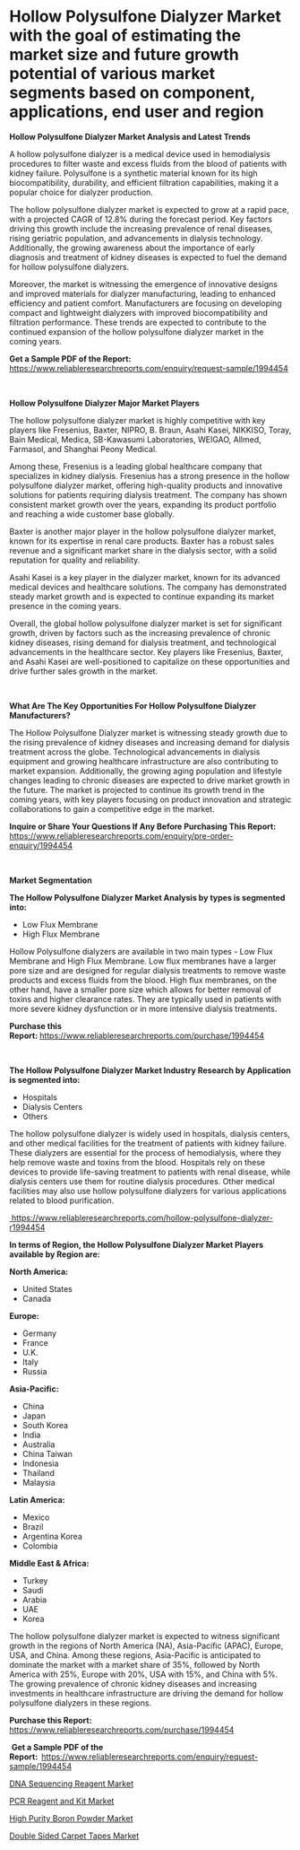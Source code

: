 <p><h1>Hollow Polysulfone Dialyzer Market with the goal of estimating the market size and future growth potential of various market segments based on component, applications, end user and region</h1></p><p><strong>Hollow Polysulfone Dialyzer Market Analysis and Latest Trends</strong></p>
<p><p>A hollow polysulfone dialyzer is a medical device used in hemodialysis procedures to filter waste and excess fluids from the blood of patients with kidney failure. Polysulfone is a synthetic material known for its high biocompatibility, durability, and efficient filtration capabilities, making it a popular choice for dialyzer production.</p><p>The hollow polysulfone dialyzer market is expected to grow at a rapid pace, with a projected CAGR of 12.8% during the forecast period. Key factors driving this growth include the increasing prevalence of renal diseases, rising geriatric population, and advancements in dialysis technology. Additionally, the growing awareness about the importance of early diagnosis and treatment of kidney diseases is expected to fuel the demand for hollow polysulfone dialyzers.</p><p>Moreover, the market is witnessing the emergence of innovative designs and improved materials for dialyzer manufacturing, leading to enhanced efficiency and patient comfort. Manufacturers are focusing on developing compact and lightweight dialyzers with improved biocompatibility and filtration performance. These trends are expected to contribute to the continued expansion of the hollow polysulfone dialyzer market in the coming years.</p></p>
<p><strong>Get a Sample PDF of the Report:&nbsp;</strong> <a href="https://www.reliableresearchreports.com/enquiry/request-sample/1994454">https://www.reliableresearchreports.com/enquiry/request-sample/1994454</a></p>
<p>&nbsp;</p>
<p><strong>Hollow Polysulfone Dialyzer Major Market Players</strong></p>
<p><p>The hollow polysulfone dialyzer market is highly competitive with key players like Fresenius, Baxter, NIPRO, B. Braun, Asahi Kasei, NIKKISO, Toray, Bain Medical, Medica, SB-Kawasumi Laboratories, WEIGAO, Allmed, Farmasol, and Shanghai Peony Medical.</p><p>Among these, Fresenius is a leading global healthcare company that specializes in kidney dialysis. Fresenius has a strong presence in the hollow polysulfone dialyzer market, offering high-quality products and innovative solutions for patients requiring dialysis treatment. The company has shown consistent market growth over the years, expanding its product portfolio and reaching a wide customer base globally.</p><p>Baxter is another major player in the hollow polysulfone dialyzer market, known for its expertise in renal care products. Baxter has a robust sales revenue and a significant market share in the dialysis sector, with a solid reputation for quality and reliability.</p><p>Asahi Kasei is a key player in the dialyzer market, known for its advanced medical devices and healthcare solutions. The company has demonstrated steady market growth and is expected to continue expanding its market presence in the coming years.</p><p>Overall, the global hollow polysulfone dialyzer market is set for significant growth, driven by factors such as the increasing prevalence of chronic kidney diseases, rising demand for dialysis treatment, and technological advancements in the healthcare sector. Key players like Fresenius, Baxter, and Asahi Kasei are well-positioned to capitalize on these opportunities and drive further sales growth in the market.</p></p>
<p>&nbsp;</p>
<p><strong>What Are The Key Opportunities For Hollow Polysulfone Dialyzer Manufacturers?</strong></p>
<p><p>The Hollow Polysulfone Dialyzer market is witnessing steady growth due to the rising prevalence of kidney diseases and increasing demand for dialysis treatment across the globe. Technological advancements in dialysis equipment and growing healthcare infrastructure are also contributing to market expansion. Additionally, the growing aging population and lifestyle changes leading to chronic diseases are expected to drive market growth in the future. The market is projected to continue its growth trend in the coming years, with key players focusing on product innovation and strategic collaborations to gain a competitive edge in the market.</p></p>
<p><strong>Inquire or Share Your Questions If Any Before Purchasing This Report:</strong> <a href="https://www.reliableresearchreports.com/enquiry/pre-order-enquiry/1994454">https://www.reliableresearchreports.com/enquiry/pre-order-enquiry/1994454</a></p>
<p>&nbsp;</p>
<p><strong>Market Segmentation</strong></p>
<p><strong>The Hollow Polysulfone Dialyzer Market Analysis by types is segmented into:</strong></p>
<p><ul><li>Low Flux Membrane</li><li>High Flux Membrane</li></ul></p>
<p><p>Hollow Polysulfone dialyzers are available in two main types - Low Flux Membrane and High Flux Membrane. Low flux membranes have a larger pore size and are designed for regular dialysis treatments to remove waste products and excess fluids from the blood. High flux membranes, on the other hand, have a smaller pore size which allows for better removal of toxins and higher clearance rates. They are typically used in patients with more severe kidney dysfunction or in more intensive dialysis treatments.</p></p>
<p><strong>Purchase this Report:&nbsp;</strong><a href="https://www.reliableresearchreports.com/purchase/1994454">https://www.reliableresearchreports.com/purchase/1994454</a></p>
<p>&nbsp;</p>
<p><strong>The Hollow Polysulfone Dialyzer Market Industry Research by Application is segmented into:</strong></p>
<p><ul><li>Hospitals</li><li>Dialysis Centers</li><li>Others</li></ul></p>
<p><p>The hollow polysulfone dialyzer is widely used in hospitals, dialysis centers, and other medical facilities for the treatment of patients with kidney failure. These dialyzers are essential for the process of hemodialysis, where they help remove waste and toxins from the blood. Hospitals rely on these devices to provide life-saving treatment to patients with renal disease, while dialysis centers use them for routine dialysis procedures. Other medical facilities may also use hollow polysulfone dialyzers for various applications related to blood purification.</p></p>
<p><a href="https://www.reliableresearchreports.com/hollow-polysulfone-dialyzer-r1994454">&nbsp;https://www.reliableresearchreports.com/hollow-polysulfone-dialyzer-r1994454</a></p>
<p><strong>In terms of Region, the Hollow Polysulfone Dialyzer Market Players available by Region are:</strong></p>
<p>
    <p> <strong> North America: </strong>
        <ul>
            <li>United States</li>
            <li>Canada</li>
        </ul>
        </p> 
    <p> <strong> Europe: </strong>
        <ul>
            <li>Germany</li>
            <li>France</li>
            <li>U.K.</li>
            <li>Italy</li>
            <li>Russia</li>
        </ul>
        </p> 
    <p> <strong> Asia-Pacific: </strong>
        <ul>
            <li>China</li>
            <li>Japan</li>
            <li>South Korea</li>
            <li>India</li>
            <li>Australia</li>
            <li>China Taiwan</li>
            <li>Indonesia</li>
            <li>Thailand</li>
            <li>Malaysia</li>
        </ul>
        </p> 
    <p> <strong> Latin America: </strong>
        <ul>
            <li>Mexico</li>
            <li>Brazil</li>
            <li>Argentina Korea</li>
            <li>Colombia</li>
        </ul>
        </p> 
    <p> <strong> Middle East & Africa: </strong>
        <ul>
            <li>Turkey</li>
            <li>Saudi</li>
            <li>Arabia</li>
            <li>UAE</li>
            <li>Korea</li>
        </ul>
    </p>
    </p>
<p><p>The hollow polysulfone dialyzer market is expected to witness significant growth in the regions of North America (NA), Asia-Pacific (APAC), Europe, USA, and China. Among these regions, Asia-Pacific is anticipated to dominate the market with a market share of 35%, followed by North America with 25%, Europe with 20%, USA with 15%, and China with 5%. The growing prevalence of chronic kidney diseases and increasing investments in healthcare infrastructure are driving the demand for hollow polysulfone dialyzers in these regions.</p></p>
<p><strong>Purchase this Report: </strong><a href="https://www.reliableresearchreports.com/purchase/1994454">https://www.reliableresearchreports.com/purchase/1994454</a></p>
<p>&nbsp;<strong>Get a Sample PDF of the Report:&nbsp;&nbsp;</strong><a href="https://www.reliableresearchreports.com/enquiry/request-sample/1994454">https://www.reliableresearchreports.com/enquiry/request-sample/1994454</a></p>
<p><strong></strong></p>
<p><p><a href="https://github.com/mancsybtousav/Market-Research-Report-List-2/blob/main/dna-sequencing-reagent-market.md">DNA Sequencing Reagent Market</a></p><p><a href="https://github.com/josesg55/Market-Research-Report-List-2/blob/main/pcr-reagent-and-kit-market.md">PCR Reagent and Kit Market</a></p><p><a href="https://issuu.com/reportprime-2/docs/high-purity-boron-powder-market-size-2030.pptx">High Purity Boron Powder Market</a></p><p><a href="https://issuu.com/reportprime-2/docs/double-sided-carpet-tapes-market-size-2030.pptx">Double Sided Carpet Tapes Market</a></p></p>